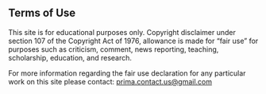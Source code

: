 <h2>Terms of Use</h2>

This site is for educational purposes only.
Copyright disclaimer under section 107 of the Copyright Act of 1976, allowance is made for “fair use” for purposes such as criticism, comment, news reporting, teaching, scholarship, education, and research.

For more information regarding the fair use declaration for any particular work on this site please contact: prima.contact.us@gmail.com